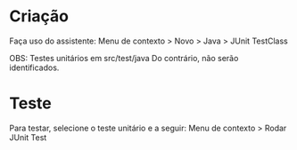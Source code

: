# Criação
Faça uso do assistente: 
Menu de contexto > Novo > Java > JUnit TestClass

OBS: 
Testes unitários em src/test/java
Do contrário, não serão identificados.

# Teste
Para testar, selecione o teste unitário e a seguir:
Menu de contexto > Rodar JUnit Test
